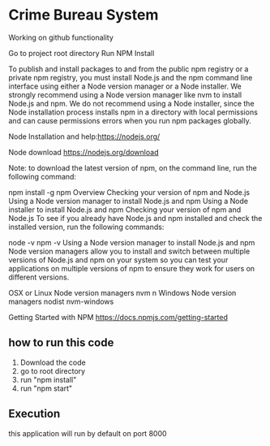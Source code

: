 # Crime Bureau System
Working on github functionality

Go to project root directory
Run NPM Install

To publish and install packages to and from the public npm registry or a private npm registry, you must install Node.js and the npm command line interface using either a Node version manager or a Node installer. We strongly recommend using a Node version manager like nvm to install Node.js and npm. We do not recommend using a Node installer, since the Node installation process installs npm in a directory with local permissions and can cause permissions errors when you run npm packages globally.

Node Installation and help:https://nodejs.org/

Node download https://nodejs.org/download

Note: to download the latest version of npm, on the command line, run the following command:

npm install -g npm
Overview
Checking your version of npm and Node.js
Using a Node version manager to install Node.js and npm
Using a Node installer to install Node.js and npm
Checking your version of npm and Node.js
To see if you already have Node.js and npm installed and check the installed version, run the following commands:

node -v
npm -v
Using a Node version manager to install Node.js and npm
Node version managers allow you to install and switch between multiple versions of Node.js and npm on your system so you can test your applications on multiple versions of npm to ensure they work for users on different versions.

OSX or Linux Node version managers
nvm
n
Windows Node version managers
nodist
nvm-windows

Getting Started with NPM 
https://docs.npmjs.com/getting-started


## how to run this code
1. Download the code
2. go to root directory
3. run "npm install"
4. run "npm start"
## Execution
this application will run by default on port 8000

